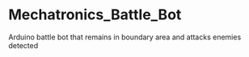 # Mechatronics_Battle_Bot
Arduino battle bot that remains in boundary area and attacks enemies detected
